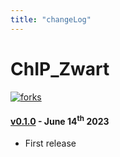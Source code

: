 ```yaml
---
title: "changeLog"
---
```


# ChIP_Zwart
[![forks](https://img.shields.io/github/forks/sebastian-gregoricchio/ChIP_Zwart?style=social)](https://github.com/sebastian-gregoricchio/ChIP_Zwart/fork)


#### [v0.1.0](https://github.com/sebastian-gregoricchio/ChIP_Zwart/releases/tag/0.1.0) - June 14<sup>th</sup> 2023
* First release
